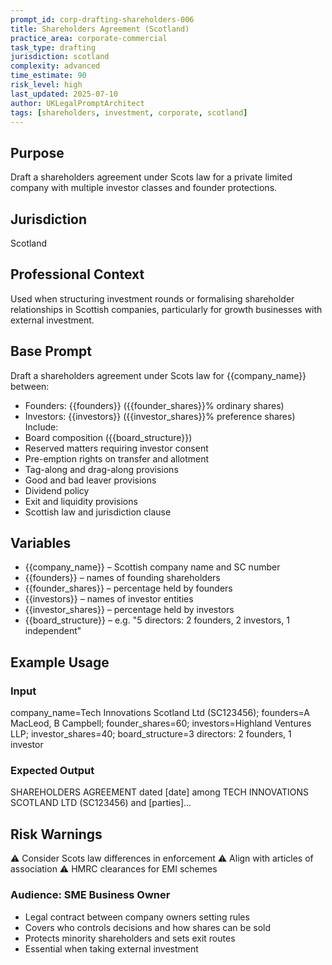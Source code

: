 ```yaml
---
prompt_id: corp-drafting-shareholders-006
title: Shareholders Agreement (Scotland)
practice_area: corporate-commercial
task_type: drafting
jurisdiction: scotland
complexity: advanced
time_estimate: 90
risk_level: high
last_updated: 2025-07-10
author: UKLegalPromptArchitect
tags: [shareholders, investment, corporate, scotland]
---
```


## Purpose
Draft a shareholders agreement under Scots law for a private limited company with multiple investor classes and founder protections.

## Jurisdiction
Scotland

## Professional Context
Used when structuring investment rounds or formalising shareholder relationships in Scottish companies, particularly for growth businesses with external investment.

## Base Prompt
Draft a shareholders agreement under Scots law for {{company_name}} between:
- Founders: {{founders}} ({{founder_shares}}% ordinary shares)
- Investors: {{investors}} ({{investor_shares}}% preference shares)
Include:
- Board composition ({{board_structure}})
- Reserved matters requiring investor consent
- Pre-emption rights on transfer and allotment
- Tag-along and drag-along provisions
- Good and bad leaver provisions
- Dividend policy
- Exit and liquidity provisions
- Scottish law and jurisdiction clause

## Variables
- {{company_name}} – Scottish company name and SC number
- {{founders}} – names of founding shareholders
- {{founder_shares}} – percentage held by founders
- {{investors}} – names of investor entities
- {{investor_shares}} – percentage held by investors
- {{board_structure}} – e.g. "5 directors: 2 founders, 2 investors, 1 independent"

## Example Usage
### Input
company_name=Tech Innovations Scotland Ltd (SC123456); founders=A MacLeod, B Campbell; founder_shares=60; investors=Highland Ventures LLP; investor_shares=40; board_structure=3 directors: 2 founders, 1 investor

### Expected Output
SHAREHOLDERS AGREEMENT dated [date] among TECH INNOVATIONS SCOTLAND LTD (SC123456) and [parties]...

## Risk Warnings
⚠️ Consider Scots law differences in enforcement
⚠️ Align with articles of association
⚠️ HMRC clearances for EMI schemes

### Audience: SME Business Owner
- Legal contract between company owners setting rules
- Covers who controls decisions and how shares can be sold
- Protects minority shareholders and sets exit routes
- Essential when taking external investment
